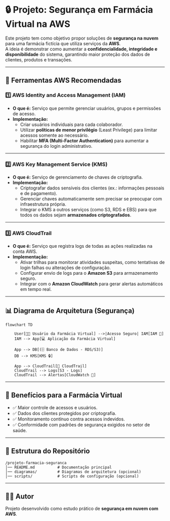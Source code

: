 # 🔒 Projeto: Segurança em Farmácia Virtual na AWS

Este projeto tem como objetivo propor soluções de **segurança na nuvem** para uma farmácia fictícia que utiliza serviços da **AWS**.  
A ideia é demonstrar como aumentar a **confidencialidade, integridade e disponibilidade** do sistema, garantindo maior proteção dos dados de clientes, produtos e transações.

---

## 🚀 Ferramentas AWS Recomendadas

### 1️⃣ **AWS Identity and Access Management (IAM)**
- **O que é:** Serviço que permite gerenciar usuários, grupos e permissões de acesso.
- **Implementação:**
  - Criar usuários individuais para cada colaborador.
  - Utilizar **políticas de menor privilégio** (Least Privilege) para limitar acessos somente ao necessário.
  - Habilitar **MFA (Multi-Factor Authentication)** para aumentar a segurança do login administrativo.

---

### 2️⃣ **AWS Key Management Service (KMS)**
- **O que é:** Serviço de gerenciamento de chaves de criptografia.
- **Implementação:**
  - Criptografar dados sensíveis dos clientes (ex.: informações pessoais e de pagamento).
  - Gerenciar chaves automaticamente sem precisar se preocupar com infraestrutura própria.
  - Integrar o KMS a outros serviços (como S3, RDS e EBS) para que todos os dados sejam **armazenados criptografados**.

---

### 3️⃣ **AWS CloudTrail**
- **O que é:** Serviço que registra logs de todas as ações realizadas na conta AWS.
- **Implementação:**
  - Ativar trilhas para monitorar atividades suspeitas, como tentativas de login falhas ou alterações de configuração.
  - Configurar envio de logs para o **Amazon S3** para armazenamento seguro.
  - Integrar com o **Amazon CloudWatch** para gerar alertas automáticos em tempo real.

---

## 📊 Diagrama de Arquitetura (Segurança)

```mermaid
flowchart TD

    User[👩‍💻 Usuário da Farmácia Virtual] -->|Acesso Seguro| IAM[IAM 🔑]
    IAM --> App[💻 Aplicação da Farmácia Virtual]

    App --> DB[(🗄️ Banco de Dados - RDS/S3)]
    DB --> KMS[KMS 🔒]

    App --> CloudTrail[📜 CloudTrail]
    CloudTrail --> Logs[S3 - Logs]
    CloudTrail --> Alertas[CloudWatch 🚨]
```

---

## 📌 Benefícios para a Farmácia Virtual

- ✅ Maior controle de acessos e usuários.  
- ✅ Dados dos clientes protegidos por criptografia.  
- ✅ Monitoramento contínuo contra acessos indevidos.  
- ✅ Conformidade com padrões de segurança exigidos no setor de saúde.  

---

## 📂 Estrutura do Repositório

```
/projeto-farmacia-seguranca
│── README.md          # Documentação principal
│── diagramas/         # Diagramas de arquitetura (opcional)
│── scripts/           # Scripts de configuração (opcional)
```

---

## 👨‍💻 Autor
Projeto desenvolvido como estudo prático de **segurança em nuvem com AWS**.  
